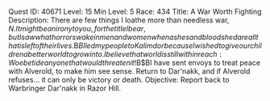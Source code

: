 Quest ID: 40671
Level: 15
Min Level: 5
Race: 434
Title: A War Worth Fighting
Description: There are few things I loathe more than needless war, $N. It might be an irony to you, for the title I bear, but I saw what horrors wake in men and women when ashes and bloodshed are all that is left of their lives.$B$BI led my people to Kalimdor because I wished to give our children a better world to grow into. I believe that world is still within reach: Woe betide anyone that would threaten it!$B$BI have sent envoys to treat peace with Alverold, to make him see sense. Return to Dar'nakk, and if Alverold refuses... it can only be victory or death.
Objective: Report back to Warbringer Dar'nakk in Razor Hill.
